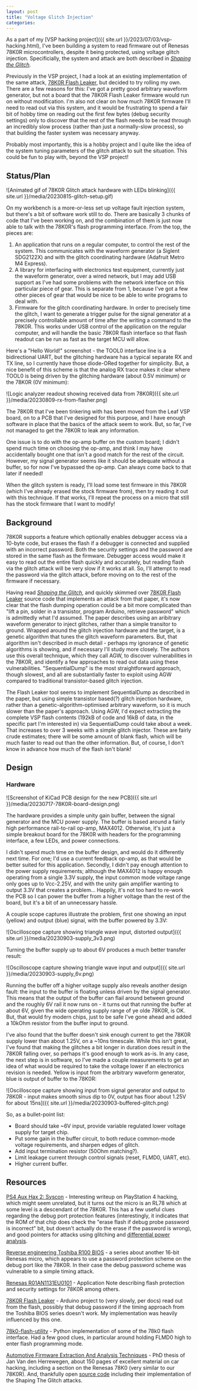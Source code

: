 ```yaml
---
layout: post
title: "Voltage Glitch Injection"
categories:
---
```


As a part of my [VSP hacking project]({{ site.url
}}/2023/07/03/vsp-hacking.html), I've been building a system to read firmware
out of Renesas 78K0R microcontrollers, despite it being protected, using voltage
glitch injection. Specificially, the system and attack are both described in
[_Shaping the
Glitch_](https://tches.iacr.org/index.php/TCHES/article/view/7390/6562).

Previously in the VSP project, I had a look at an existing implementation of the
same attack, [78K0R Flash
Leaker](https://github.com/AndrewGBelcher/78K0R_flash_leaker), but decided to
try rolling my own.  There are a few reasons for this: I've got a pretty good
arbitrary waveform generator, but not a board that the 78K0R Flash Leaker
firmware would run on without modification.  I'm also not clear on how much
78K0R firmware I'll need to read out via this system, and it would be
frustrating to spend a fair bit of hobby time on reading out the first few bytes
(debug security settings) only to discover that the rest of the flash needs to
be read through an incredibly slow process (rather than just a normally-slow
process), so that building the faster system was necessary anyway.

Probably most importantly, this is a hobby project and I quite like the idea of
the system tuning parameters of the glitch attack to suit the situation.  This
could be fun to play with, beyond the VSP project!

## Status/Plan

![Animated gif of 78K0R Glitch attack hardware with LEDs blinking]({{ site.url
}}/media/20230815-glitch-setup.gif)

On my workbench is a more-or-less set up voltage fault injection system, but
there's a bit of software work still to do.  There are basically 3 chunks of
code that I've been working on, and the combination of them is just now able to
talk with the 78K0R's flash programming interface.  From the top, the pieces are:
  1. An application that runs on a regular computer, to control the rest of the
     system.  This communicates with the waveform generator (a Siglent SDG2122X)
     and with the glitch coordinating hardware (Adafruit Metro M4 Express).
  2. A library for interfacing with electronics test equipment, currently just
     the waveform generator, over a wired network, but I may add USB support as
     I've had some problems with the network interface on this particular piece
     of gear.  This is separate from 1, because I've got a few other pieces of
     gear that would be nice to be able to write programs to deal with.
  3. Firmware for the glitch coordinating hardware.  In order to precisely time
     the glitch, I want to generate a trigger pulse for the signal generator at
     a precisely controllable amount of time after the writing a command to the
     78K0R.  This works under USB control of the application on the regular
     computer, and will handle the basic 78K0R flash interface so that flash
     readout can be run as fast as the target MCU will allow.

Here's a "Hello World!" screenshot - the TOOL0 interface line is a bidirectional
UART, but the glitching hardware has a typical separate RX and TX line, so I
currently have those diode-ORed together for simplicity.  But, a nice benefit of
this scheme is that the analog RX trace makes it clear where TOOL0 is being
driven by the glitching hardware (about 0.5V minimum) or the 78K0R (0V minimum):

![Logic analyzer readout showing received data from 78K0R]({{ site.url
}}/media/20230809-rx-from-flasher.png)

The 78K0R that I've been tinkering with has been moved from the Leaf VSP board,
on to a PCB that I've designed for this purpose, and I have enough software in
place that the basics of the attack seem to work.  But, so far, I've not managed
to get the 78K0R to leak any information.

One issue is to do with the op-amp buffer on the custom board; I didn't spend
much time on choosing the op-amp, and think I may have accidentally bought one
that isn't a good match for the rest of the circuit.  However, my signal
generator seems like it should be adequate without a buffer, so for now I've
bypassed the op-amp.  Can always come back to that later if needed!

When the glitch system is ready, I'll load some test firmware in this 78K0R
(which I've already erased the stock firmware from), then try reading it out
with this technique.  If that works, I'll repeat the process on a micro that
still has the stock firmware that I want to modify!

## Background
78K0R supports a feature which optionally enables debugger access via a 10-byte
code, but erases the flash if a debugger is connected and supplied with an
incorrect password.  Both the security settings and the password are stored in
the same flash as the firmware. Debugger access would make it easy to read out
the entire flash quickly and accurately, but reading flash via the glitch attack
will be very slow if it works at all. So, I'll attempt to read the password via
the glitch attack, before moving on to the rest of the firmware if necessary.

Having read [_Shaping the
Glitch_](https://tches.iacr.org/index.php/TCHES/article/view/7390/6562), and
quickly skimmed over [78K0R Flash
Leaker](https://github.com/AndrewGBelcher/78K0R_flash_leaker) source code that
implements an attack from that paper, it's now clear that the flash dumping
operation could be a bit more complicated than "lift a pin, solder in a
transistor, program Arduino, retrieve password" which is admittedly what I'd
assumed.  The paper describes using an aribitrary waveform generator to inject
glitches, rather than a simple transitor to ground. Wrapped around the glitch
injection hardware and the target, is a genetic algorithm that tunes the glitch
waveform parameters.  But, that algorithm isn't described in much detail -
perhaps my ignorance of genetic algorithms is showing, and if necessary I'll
study more closely.  The authors use this overall technique, which they call
AGW, to discover vulnerabilities in the 78K0R, and identify a few approaches to
read out data using these vulnerabilities. "SequentialDump" is the most
straightforward approach, though slowest, and all are substantially faster to
exploit using AGW compared to traditional transistor-based glitch injection.

The Flash Leaker tool seems to implement SequentialDump as described in the
paper, but using simple transistor based(?) glitch injection hardware, rather
than a genetic-algorithm-optimised arbitrary waveform, so it is much slower than
the paper's approach. Using AGW, I'd expect extracting the complete VSP flash
contents (192kB of code and 16kB of data, in the specific part I'm interested
in) via SequentialDump could take about a week. That increases to over 3 weeks
with a simple glitch injector.  These are fairly crude estimates; there will be
some amount of blank flash, which will be much faster to read out than the other
information.  But, of course, I don't know in advance how much of the flash
isn't blank!

## Design

### Hardware

![Screenshot of KiCad PCB design for the new PCB]({{ site.url
}}/media/20230717-78K0R-board-design.png)

The hardware provides a simple unity gain buffer, between the signal generator
and the MCU power supply.  The buffer is based around a fairly high performance
rail-to-rail op-amp, MAX4012.  Otherwise, it's just a simple breakout board for
the 78K0R with headers for the programming interface, a few LEDs, and power
connections.

I didn't spend much time on the buffer design, and would do it differently next
time.  For one; I'd use a current feedback op-amp, as that would be better
suited for this application.  Secondly, I didn't pay enough attention to the
power supply requirements; although the MAX4012 is happy enough operating from a
single 3.3V supply, the input common mode voltage range only goes up to
Vcc-2.25V, and with the unity gain amplifier wanting to output 3.3V that creates
a problem...  Happily, it's not too hard to re-work the PCB so I can power the
buffer from a higher voltage than the rest of the board, but it's a bit of an
unnecessary hassle.

A couple scope captures illustrate the problem, first one showing an input
(yellow) and output (blue) signal, with the buffer powered by 3.3V:

![Oscilloscope capture showing triangle wave input, distorted output]({{
site.url }}/media/20230903-supply_3v3.png)

Turning the buffer supply up to about 6V produces a much better transfer result:

![Oscilloscope capture showing triangle wave input and output]({{
site.url }}/media/20230903-supply_6v.png)

Running the buffer off a higher voltage supply also reveals another design
fault: the input to the buffer is floating unless driven by the signal
generator.  This means that the output of the buffer can flail around between
ground and the roughly 6V rail it now runs on - it turns out that running the
buffer at about 6V, given the wide operating supply range of ye olde 78K0R, is
OK.  But, that would fry modern chips, just to be safe I've gone ahead and added
a 10kOhm resistor from the buffer input to ground.

I've also found that the buffer doesn't sink enough current to get the 78K0R
supply lower than about 1.25V, on a ~10ns timescale.  While this isn't great,
I've found that making the glitches a bit longer in duration does result in the
78K0R falling over, so perhaps it's good enough to work as-is.  In any case, the
next step is in software, so I've made a couple measurements to get an idea of
what would be required to take the voltage lower if an electronics revision is
needed.  Yellow is input from the arbitrary waveform generator, blue is output
of buffer to the 78K0R:

![Oscilloscope capture showing input from signal generator and output to 78K0R -
input makes smooth sinus dip to 0V, output has floor about 1.25V for about
15ns]({{ site.url }}/media/20230903-buffered-glitch.png)

So, as a bullet-point list:
  * Board should take ~6V input, provide variable regulated lower voltage supply
    for target chip.
  * Put some gain in the buffer circuit, to both reduce common-mode voltage
    requirements, and sharpen edges of glitch.
  * Add input termination resistor (50Ohm matching?).
  * Limit leakage current through control signals (reset, FLMD0, UART, etc).
  * Higher current buffer.

## Resources

[PS4 Aux Hax 2: Syscon](https://fail0verflow.com/blog/2018/ps4-syscon/) -
Interesting writeup on PlayStation 4 hacking, which might seem unrelated, but it
turns out the micro is an RL78 which at some level is a descendant of the 78K0R.
This has a few useful clues regarding the debug port protection features
(interestingly, it indicates that the ROM of that chip does check the "erase
flash if debug probe password is incorrect" bit, but doesn't actually do the
erase if the password is wrong), and good pointers for attacks using glitching
and [differential power analysis](https://en.wikipedia.org/wiki/Power_analysis).

[Reverse engineering Toshiba R100
BIOS](https://hackaday.io/project/723-reverse-engineering-toshiba-r100-bios) - a
series about another 16-bit Renesas micro, which appears to use a password
protection scheme on the debug port like the 78K0R.  In their case the debug
password scheme was vulnerable to a simple timing attack.

[Renesas
R01AN1131EU0101](https://www.renesas.com/us/en/document/apn/78k0-78k0r-rl78-and-v850-devices-flash-protection-and-security-setting-guide-rev101)
\- Application Note describing flash protection and security settings for 78K0R
among others.

[78K0R Flash Leaker](https://github.com/AndrewGBelcher/78K0R_flash_leaker) -
Arduino project to (very slowly, per docs) read out from the flash, possibly
that debug password if the timing approach from the Toshiba BIOS series doesn't
work.  My implementation was heavily influenced by this one.

[78k0-flash-utility](https://github.com/mnh-jansson/78k0-flash-utility) - Python
implementation of some of the 78k0 flash interface.  Had a few good clues, in
particular around holding FLMD0 high to enter flash programming mode.

[Automotive Firmware Extraction And Analysis
Techniques](https://etheses.bham.ac.uk/id/eprint/11516/1/VandenHerrewegen2021PhD.pdf)
\- PhD thesis of Jan Van den Herrewegen, about 150 pages of excellent material
  on car hacking, including a section on the Renesas 78K0 (very similar to our
  78K0R).  And, thankfully open [source
  code](https://github.com/janvdherrewegen/bootl-attacks) including their
  implementation of the Shaping The Glitch attacks.
